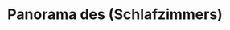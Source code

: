 ---
layout: /panorama.ect
project: '/web/projects/private/optimism'
image: 'http://hub.acherno.com/svn/optimizam-mu-e-maykata/Site/Panorami/Nikolina_Iztok_Spalnq_Panorama.jpg'
title: 'Panorama des (Schlafzimmers)'
sitemap: false
---